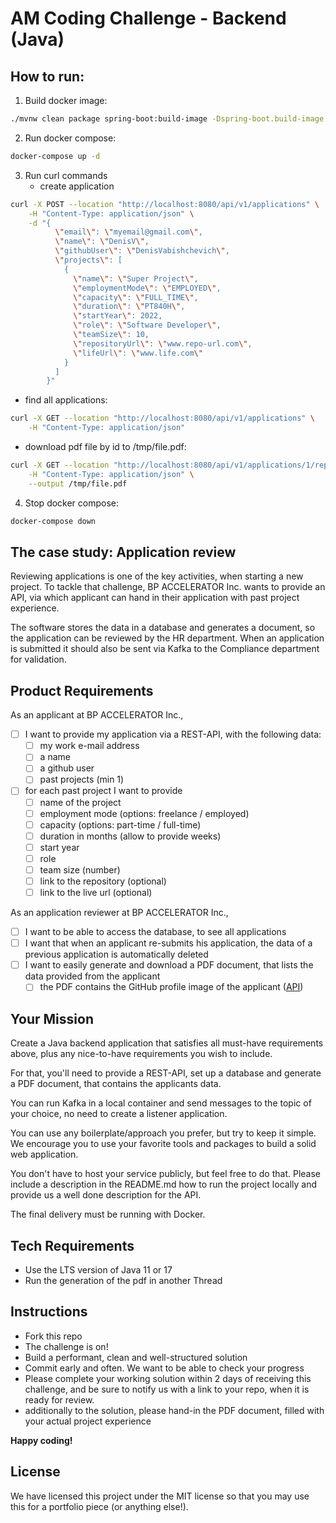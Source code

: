 # AM Coding Challenge - Backend (Java)

## How to run:

1. Build docker image:

```bash
./mvnw clean package spring-boot:build-image -Dspring-boot.build-image.imageName=am_challenge:latest
```

2. Run docker compose:

```bash
docker-compose up -d
```

3. Run curl commands
    * create application

```bash
curl -X POST --location "http://localhost:8080/api/v1/applications" \
    -H "Content-Type: application/json" \
    -d "{
          \"email\": \"myemail@gmail.com\",
          \"name\": \"DenisV\",
          \"githubUser\": \"DenisVabishchevich\",
          \"projects\": [
            {
              \"name\": \"Super Project\",
              \"employmentMode\": \"EMPLOYED\",
              \"capacity\": \"FULL_TIME\",
              \"duration\": \"PT840H\",
              \"startYear\": 2022,
              \"role\": \"Software Developer\",
              \"teamSize\": 10,
              \"repositoryUrl\": \"www.repo-url.com\",
              \"lifeUrl\": \"www.life.com\"
            }
          ]
        }"
```

* find all applications:

```bash
curl -X GET --location "http://localhost:8080/api/v1/applications" \
    -H "Content-Type: application/json"
```

* download pdf file by id to /tmp/file.pdf:

```bash
curl -X GET --location "http://localhost:8080/api/v1/applications/1/reports/pdf" \
    -H "Content-Type: application/json" \
    --output /tmp/file.pdf
```

4. Stop docker compose:

```bash
docker-compose down 
```

## The case study: Application review

Reviewing applications is one of the key activities, when starting a new project.
To tackle that challenge, BP ACCELERATOR Inc. wants to provide an API, via which applicant can hand in their application
with past project experience.

The software stores the data in a database and generates a document, so the application can be reviewed by the HR
department. When an application is submitted it should also be sent via Kafka to the Compliance department for
validation.

## Product Requirements

As an applicant at BP ACCELERATOR Inc.,

- [ ] I want to provide my application via a REST-API, with the following data:
    - [ ] my work e-mail address
    - [ ] a name
    - [ ] a github user
    - [ ] past projects (min 1)
- [ ] for each past project I want to provide
    - [ ] name of the project
    - [ ] employment mode (options: freelance / employed)
    - [ ] capacity (options: part-time / full-time)
    - [ ] duration in months (allow to provide weeks)
    - [ ] start year
    - [ ] role
    - [ ] team size (number)
    - [ ] link to the repository (optional)
    - [ ] link to the live url (optional)

As an application reviewer at BP ACCELERATOR Inc.,

- [ ] I want to be able to access the database, to see all applications
- [ ] I want that when an applicant re-submits his application, the data of a previous application is automatically
  deleted
- [ ] I want to easily generate and download a PDF document, that lists the data provided from the applicant
    - [ ] the PDF contains the GitHub profile image of the
      applicant ([API](https://docs.github.com/en/rest/guides/getting-started-with-the-rest-api))

## Your Mission

Create a Java backend application that satisfies all must-have requirements above, plus any nice-to-have requirements
you wish to include.

For that, you'll need to provide a REST-API, set up a database and generate a PDF document, that contains the applicants
data.

You can run Kafka in a local container and send messages to the topic of your choice, no need to create a listener
application.

You can use any boilerplate/approach you prefer, but try to keep it simple. We encourage you to use your favorite tools
and packages to build a solid web application.

You don't have to host your service publicly, but feel free to do that.
Please include a description in the README.md how to run the project locally and provide us a well done description for
the API.

The final delivery must be running with Docker.

## Tech Requirements

- Use the LTS version of Java 11 or 17
- Run the generation of the pdf in another Thread

## Instructions

- Fork this repo
- The challenge is on!
- Build a performant, clean and well-structured solution
- Commit early and often. We want to be able to check your progress
- Please complete your working solution within 2 days of receiving this challenge, and be sure to notify us with a link
  to your repo, when it is ready for review.
- additionally to the solution, please hand-in the PDF document, filled with your actual project experience

**Happy coding!**

## License

We have licensed this project under the MIT license so that you may use this for a portfolio piece (or anything else!).
